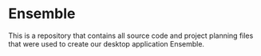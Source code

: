 # Ensemble
This is a repository that contains all source code and project planning files that were used to create our desktop application Ensemble.
